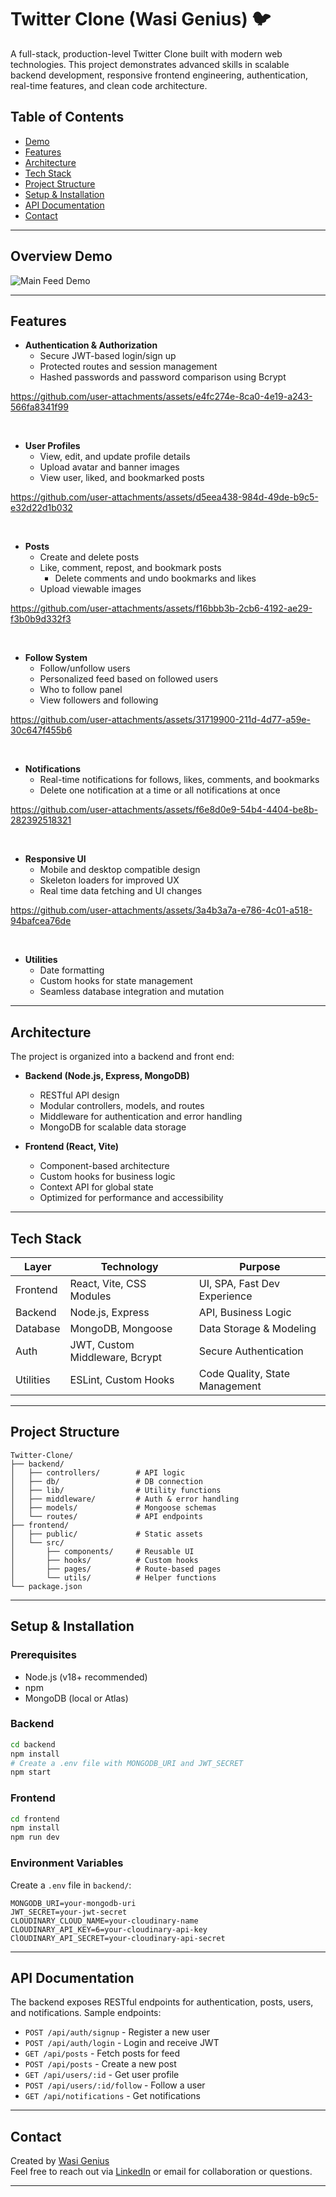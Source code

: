 # Twitter Clone (Wasi Genius) 🐦

A full-stack, production-level Twitter Clone built with modern web technologies. This project demonstrates advanced skills in scalable backend development, responsive frontend engineering, authentication, real-time features, and clean code architecture.

## Table of Contents

- [Demo](#demo)
- [Features](#features)
- [Architecture](#architecture)
- [Tech Stack](#tech-stack)
- [Project Structure](#project-structure)
- [Setup & Installation](#setup--installation)
- [API Documentation](#api-documentation)
- [Contact](#contact)

---

## Overview Demo

![Main Feed Demo](https://github.com/Wasi-Genius/Twitter-Clone/blob/main/Read%20Me%20Assets/Overview%20Demo%20Gif.gif)

---

## Features

- **Authentication & Authorization**
  - Secure JWT-based login/sign up
  - Protected routes and session management
  - Hashed passwords and password comparison using Bcrypt

https://github.com/user-attachments/assets/e4fc274e-8ca0-4e19-a243-566fa8341f99

</br>

- **User Profiles**
  - View, edit, and update profile details
  - Upload avatar and banner images
  - View user, liked, and bookmarked posts

https://github.com/user-attachments/assets/d5eea438-984d-49de-b9c5-e32d22d1b032

</br>

- **Posts**
  - Create and delete posts
  - Like, comment, repost, and bookmark posts 
    - Delete comments and undo bookmarks and likes
  - Upload viewable images

https://github.com/user-attachments/assets/f16bbb3b-2cb6-4192-ae29-f3b0b9d332f3

</br>

- **Follow System**
  - Follow/unfollow users
  - Personalized feed based on followed users
  - Who to follow panel 
  - View followers and following

https://github.com/user-attachments/assets/31719900-211d-4d77-a59e-30c647f455b6

</br>

- **Notifications**
  - Real-time notifications for follows, likes, comments, and bookmarks
  - Delete one notification at a time or all notifications at once

https://github.com/user-attachments/assets/f6e8d0e9-54b4-4404-be8b-282392518321

</br>

- **Responsive UI**
  - Mobile and desktop compatible design
  - Skeleton loaders for improved UX
  - Real time data fetching and UI changes

https://github.com/user-attachments/assets/3a4b3a7a-e786-4c01-a518-94bafcea76de

</br>

- **Utilities**
  - Date formatting
  - Custom hooks for state management
  - Seamless database integration and mutation

---

## Architecture

The project is organized into a backend and front end:

- **Backend (Node.js, Express, MongoDB)**

  - RESTful API design
  - Modular controllers, models, and routes
  - Middleware for authentication and error handling
  - MongoDB for scalable data storage

- **Frontend (React, Vite)**
  - Component-based architecture
  - Custom hooks for business logic
  - Context API for global state
  - Optimized for performance and accessibility

---

## Tech Stack

| Layer     | Technology               | Purpose                        |
| --------- | ------------------------ | ------------------------------ |
| Frontend  | React, Vite, CSS Modules | UI, SPA, Fast Dev Experience   |
| Backend   | Node.js, Express         | API, Business Logic            |
| Database  | MongoDB, Mongoose        | Data Storage & Modeling        |
| Auth      | JWT, Custom Middleware, Bcrypt   | Secure Authentication          |
| Utilities | ESLint, Custom Hooks     | Code Quality, State Management |

---

## Project Structure

```
Twitter-Clone/
├── backend/
│   ├── controllers/        # API logic
│   ├── db/                 # DB connection
│   ├── lib/                # Utility functions
│   ├── middleware/         # Auth & error handling
│   ├── models/             # Mongoose schemas
│   └── routes/             # API endpoints
├── frontend/
│   ├── public/             # Static assets
│   └── src/
│       ├── components/     # Reusable UI
│       ├── hooks/          # Custom hooks
│       ├── pages/          # Route-based pages
│       └── utils/          # Helper functions
└── package.json
```

---

## Setup & Installation

### Prerequisites

- Node.js (v18+ recommended)
- npm
- MongoDB (local or Atlas)

### Backend

```bash
cd backend
npm install
# Create a .env file with MONGODB_URI and JWT_SECRET
npm start
```

### Frontend

```bash
cd frontend
npm install
npm run dev
```

### Environment Variables

Create a `.env` file in `backend/`:

```
MONGODB_URI=your-mongodb-uri
JWT_SECRET=your-jwt-secret
CLOUDINARY_CLOUD_NAME=your-cloudinary-name
CLOUDINARY_API_KEY=6=your-cloudinary-api-key
ClOUDINARY_API_SECRET=your-cloudinary-api-secret
```

---

## API Documentation

The backend exposes RESTful endpoints for authentication, posts, users, and notifications. Sample endpoints:

- `POST /api/auth/signup` - Register a new user
- `POST /api/auth/login` - Login and receive JWT
- `GET /api/posts` - Fetch posts for feed
- `POST /api/posts` - Create a new post
- `GET /api/users/:id` - Get user profile
- `POST /api/users/:id/follow` - Follow a user
- `GET /api/notifications` - Get notifications


---

## Contact

Created by [Wasi Genius](https://github.com/Wasi-Genius)  
Feel free to reach out via [LinkedIn](https://www.linkedin.com/in/wasi-genius) or email for collaboration or questions.

---
